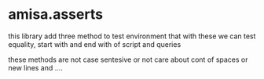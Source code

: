 # amisa.asserts


this library add three method to test environment that with these we can test 
equality, 
start with and 
end with 
of script and queries 

these methods are not case sentesive or not care about cont of spaces or new lines and ....
